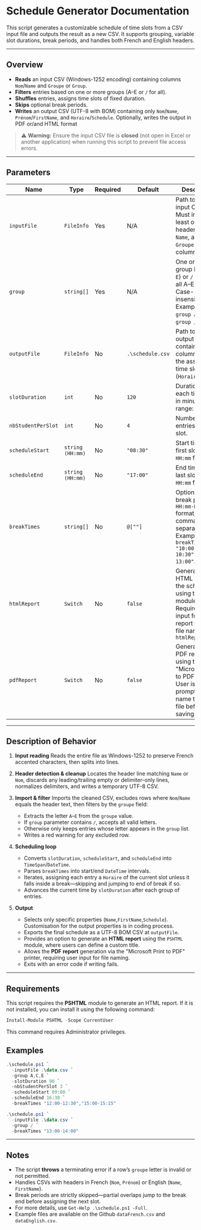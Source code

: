 # Schedule Generator Documentation

This script generates a customizable schedule of time slots from a CSV input file and outputs the result as a new CSV. It supports grouping, variable slot durations, break periods, and handles both French and English headers.

---

## Overview

* **Reads** an input CSV (Windows-1252 encoding) containing columns `Nom`/`Name` and `Groupe` or `Group`.
* **Filters** entries based on one or more groups (A–E or `/` for all).
* **Shuffles** entries, assigns time slots of fixed duration.
* **Skips** optional break periods.
* **Writes** an output CSV (UTF-8 with BOM) containing only `Nom`/`Name`, `Prénom`/`FirstName`, and `Horaire`/`Schedule`. Optionally, writes the output in PDF or/and HTML format

> ⚠️ **Warning:** Ensure the input CSV file is **closed** (not open in Excel or another application) when running this script to prevent file access errors.

---

## Parameters

| Name               | Type             | Required | Default           | Description                                                                                                                    |
| ------------------ | ---------------- | -------- | ----------------- | ------------------------------------------------------------------------------------------------------------------------------ |
| `inputFile`        | `FileInfo`       | Yes      | N/A               | Path to the input CSV file. Must include at least one header `Nom` or `Name`, and a `Groupe` or `Group` column.                           |
| `group`            | `string[]`       | Yes      | N/A               | One or more group letters (`A`–`E`) or `/` to accept all A–E groups. Case-insensitive. Examples: `-group A,C,E` or `-group /`. |
| `outputFile`       | `FileInfo`       | No       | `.\schedule.csv` | Path to the output CSV. Will contain filtered columns plus the assigned time slot (`Horaire`).                                 |
| `slotDuration`     | `int`            | No       | `120`             | Duration of each time slot in minutes. Valid range: 1–240.                                                                     |
| `nbStudentPerSlot` | `int`            | No       | `4`               | Number of entries per time slot.                                                                                               |
| `scheduleStart`    | `string (HH:mm)` | No       | `"08:30"`         | Start time of the first slot, in `HH:mm` format.                                                                               |
| `scheduleEnd`      | `string (HH:mm)` | No       | `"17:00"`         | End time of the last slot, in `HH:mm` format.                                                                                  |
| `breakTimes`       | `string[]`       | No       | `@[""]`           | Optional list of break periods in `HH:mm-HH:mm` format, comma-separated. Example: `-breakTimes "10:00-10:30","12:00-13:00"`.   |
| `htmlReport`       | `Switch`         | No       | `false`           | Generates an HTML report of the schedule using the `PSHTML` module. Requires user input for the report title. The file name will be `htmlReport.html`                  |
| `pdfReport`        | `Switch`         | No       | `false`           | Generates a PDF report using the "Microsoft Print to PDF" printer. User is prompted to name the PDF file before saving.        |
---

## Description of Behavior

1. **Input reading**
   Reads the entire file as Windows-1252 to preserve French accented characters, then splits into lines.

2. **Header detection & cleanup**
   Locates the header line matching `Name` or `Nom`, discards any leading/trailing empty or delimiter-only lines, normalizes delimiters, and writes a temporary UTF-8 CSV.

3. **Import & filter**
   Imports the cleaned CSV, excludes rows where `Nom`/`Name` equals the header text, then filters by the `groupe` field:

   * Extracts the letter `A`–`E` from the `groupe` value.
   * If `group` parameter contains `/`, accepts all valid letters.
   * Otherwise only keeps entries whose letter appears in the `group` list.
   * Writes a red warning for any excluded row.

4. **Scheduling loop**

   * Converts `slotDuration`, `scheduleStart`, and `scheduleEnd` into `TimeSpan`/`DateTime`.
   * Parses `breakTimes` into start/end `DateTime` intervals.
   * Iterates, assigning each entry a `Horaire` of the current slot unless it falls inside a break—skipping and jumping to end of break if so.
   * Advances the current time by `slotDuration` after each group of entries.

5. **Output**

   * Selects only specific properties (`Name`,`FirstName`,`Schedule`). Customisation for the output properties is in coding process.
   * Exports the final schedule as a UTF-8 BOM CSV at `outputFile`.
   * Provides an option to generate an **HTML report** using the `PSHTML` module, where users can define a custom title.
   * Allows the **PDF report** generation via the "Microsoft Print to PDF" printer, requiring user input for file naming.
   * Exits with an error code if writing fails.

---
## Requirements

This script requires the **PSHTML** module to generate an HTML report. If it is not installed, you can install it using the following command:
```powershell
Install-Module PSHTML -Scope CurrentUser
```
This command requires Administrator privileges.
## Examples

```powershell
.\schedule.ps1 `
  -inputFile .\data.csv `
  -group A,C,E `
  -slotDuration 90 `
  -nbStudentPerSlot 3 `
  -scheduleStart 09:00 `
  -scheduleEnd 16:30 `
  -breakTimes "12:00-12:30","15:00-15:15"
```

```powershell
.\schedule.ps1 `
  -inputFile .\data.csv `
  -group / `
  -breakTimes "13:00-14:00"
```

---

## Notes

* The script **throws** a terminating error if a row’s `groupe` letter is invalid or not permitted.
* Handles CSVs with headers in French (`Nom`, `Prénom`) or English (`Name`, `FirstName`).
* Break periods are strictly skipped—partial overlaps jump to the break end before assigning the next slot.
* For more details, use `Get-Help .\schedule.ps1 -Full`.
* Example files are available on the Github `dataFrench.csv` and `dataEnglish.csv`.


